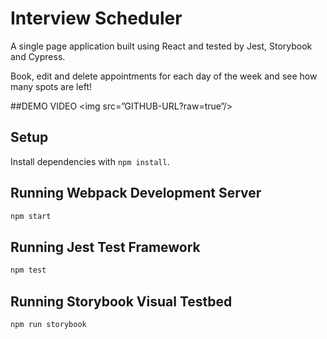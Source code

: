 # Interview Scheduler

A single page application built using React and tested by Jest, Storybook and Cypress.

Book, edit and delete appointments for each day of the week and see how many spots are left!

##DEMO VIDEO
<img src=”GITHUB-URL?raw=true”/>

## Setup

Install dependencies with `npm install`.

## Running Webpack Development Server

```sh
npm start
```

## Running Jest Test Framework

```sh
npm test
```

## Running Storybook Visual Testbed

```sh
npm run storybook
```

<!-- should I list the dependencies?    -->

<!-- You can add video with a .gif.  Record your screen with command shift 5 and then convert the video to a gif.  Then add the demo video like this ##DEMO VIDEO
<img src=”GITHUB-URL?raw=true”/> -->

<!-- Development focuses on a single page application (SPA) called Interview Scheduler, built using React.
Data is persisted by the API server using a PostgreSQL database.
The client application communicates with an API server over HTTP, using the JSON format.
Jest tests are used through the development of the project. -->

<!-- // paste /api/debug/reset. in the browser for the api server (8001) to reset the database -->
